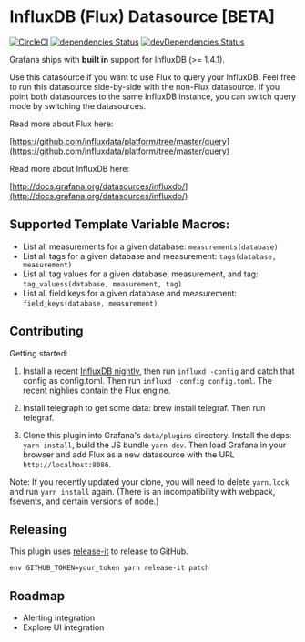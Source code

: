 # InfluxDB (Flux) Datasource [BETA]

[![CircleCI](https://circleci.com/gh/grafana/influxdb-flux-datasource/tree/master.svg?style=svg)](https://circleci.com/gh/grafana/influxdb-flux-datasource/tree/master)
[![dependencies Status](https://david-dm.org/grafana/influxdb-flux-datasource/status.svg)](https://david-dm.org/grafana/influxdb-flux-datasource)
[![devDependencies Status](https://david-dm.org/grafana/influxdb-flux-datasource/dev-status.svg)](https://david-dm.org/grafana/influxdb-flux-datasource?type=dev)

Grafana ships with **built in** support for InfluxDB (>= 1.4.1).

Use this datasource if you want to use Flux to query your InfluxDB.
Feel free to run this datasource side-by-side with the non-Flux datasource.
If you point both datasources to the same InfluxDB instance, you can switch query mode by switching the datasources.

Read more about Flux here:

[https://github.com/influxdata/platform/tree/master/query](https://github.com/influxdata/platform/tree/master/query)

Read more about InfluxDB here:

[http://docs.grafana.org/datasources/influxdb/](http://docs.grafana.org/datasources/influxdb/)

## Supported Template Variable Macros:

* List all measurements for a given database: `measurements(database)`
* List all tags for a given database and measurement: `tags(database, measurement)`
* List all tag values for a given database, measurement, and tag: `tag_valuess(database, measurement, tag)`
* List all field keys for a given database and measurement: `field_keys(database, measurement)`

## Contributing

Getting started:

1. Install a recent [InfluxDB nightly](https://portal.influxdata.com/downloads), then run `influxd -config` and catch that config as config.toml. Then run `influxd -config config.toml`. The recent nighlies contain the Flux engine.

2. Install telegraph to get some data: brew install telegraf. Then run telegraf.

3. Clone this plugin into Grafana's `data/plugins` directory. Install the deps: `yarn install`, build the JS bundle `yarn dev`. Then load Grafana in your browser and add Flux as a new datasource with the URL `http://localhost:8086`.

Note: If you recently updated your clone, you will need to delete `yarn.lock` and run `yarn install` again. (There is an incompatibility with webpack, fsevents, and certain versions of node.)

## Releasing

This plugin uses [release-it](https://github.com/webpro/release-it) to release to GitHub.

```
env GITHUB_TOKEN=your_token yarn release-it patch
```

## Roadmap

* Alerting integration
* Explore UI integration
